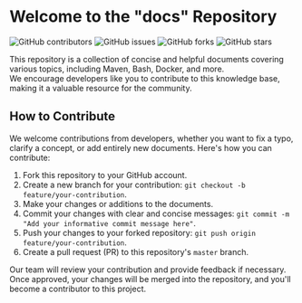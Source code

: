 # Welcome to the "docs" Repository

![GitHub contributors](https://img.shields.io/github/contributors/sadeq220/docs)
![GitHub issues](https://img.shields.io/github/issues/sadeq220/docs)
![GitHub forks](https://img.shields.io/github/forks/sadeq220/docs)
![GitHub stars](https://img.shields.io/github/stars/sadeq220/docs)

This repository is a collection of concise and helpful documents covering various topics, including Maven, Bash, Docker, and more.   
We encourage developers like you to contribute to this knowledge base, making it a valuable resource for the community.    

## How to Contribute

We welcome contributions from developers, whether you want to fix a typo, clarify a concept, or add entirely new documents. Here's how you can contribute:

1. Fork this repository to your GitHub account.
2. Create a new branch for your contribution: `git checkout -b feature/your-contribution`.
3. Make your changes or additions to the documents.
4. Commit your changes with clear and concise messages: `git commit -m "Add your informative commit message here"`.
5. Push your changes to your forked repository: `git push origin feature/your-contribution`.
6. Create a pull request (PR) to this repository's `master` branch.

Our team will review your contribution and provide feedback if necessary. Once approved, your changes will be merged into the repository, and you'll become a contributor to this project.
